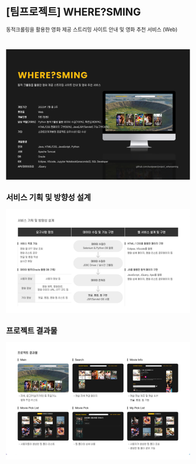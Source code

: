 # [팀프로젝트] WHERE?SMING
동적크롤링을 활용한 영화 제공 스트리밍 사이트 안내 및 영화 추천 서비스 (Web)


<br>

![wheresming_01](./img/wheresming_01.jpg)
<br>
## 서비스 기획 및 방향성 설계
![wheresming_02](./img/wheresming_02.jpg)
<br>
## 프로젝트 결과물
![wheresming_03](./img/wheresming_03.jpg)
